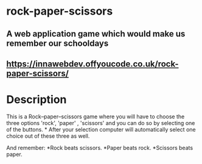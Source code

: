# rock-paper-scissors

## A web application game which would make us remember our schooldays

## https://innawebdev.offyoucode.co.uk/rock-paper-scissors/

# Description 

This is a Rock–paper–scissors game where you will have to choose the three options 'rock', 'paper' , 'scissors' and you can do so by selecting one of the buttons. * After your selection computer will automatically select one choice out of these three as well. 

And remember: 
*Rock beats scissors. 
*Paper beats rock. 
*Scissors beats paper.

